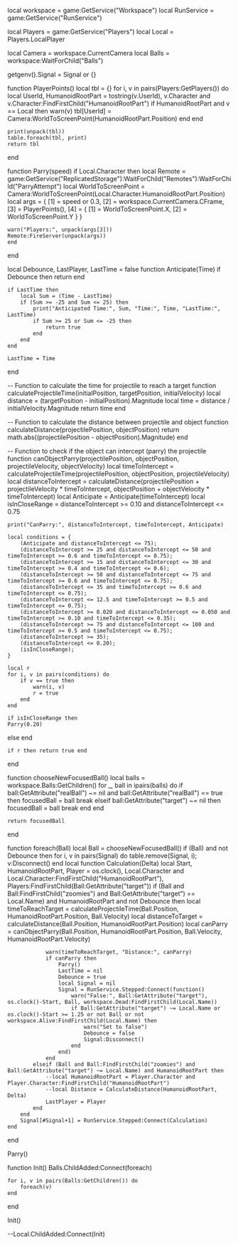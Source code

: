 local workspace = game:GetService("Workspace")
local RunService = game:GetService("RunService")

local Players = game:GetService("Players")
local Local = Players.LocalPlayer

local Camera = workspace.CurrentCamera
local Balls = workspace:WaitForChild("Balls")

getgenv().Signal = Signal or {}

function PlayerPoints()
	local tbl = {}
	for i, v in pairs(Players:GetPlayers()) do
		local UserId, HumanoidRootPart = tostring(v.UserId), v.Character and v.Character:FindFirstChild("HumanoidRootPart")
		if HumanoidRootPart and v == Local then
			warn(v)
			tbl[UserId] = Camera:WorldToScreenPoint(HumanoidRootPart.Position)
		end
	end
	
	print(unpack(tbl))
	table.foreach(tbl, print)
	return tbl
end

function Parry(speed)
if Local.Character then
	local Remote = game:GetService("ReplicatedStorage"):WaitForChild("Remotes"):WaitForChild("ParryAttempt")
	local WorldToScreenPoint = Camera:WorldToScreenPoint(Local.Character.HumanoidRootPart.Position)
	local args = {
		[1] = speed or 0.3,
		[2] = workspace.CurrentCamera.CFrame,
		[3] = PlayerPoints(),
		[4] = {
			[1] = WorldToScreenPoint.X,
			[2] = WorldToScreenPoint.Y
		}
	}
	
	
	warn("Players:", unpack(args[3]))
	Remote:FireServer(unpack(args))
	end
end

local Debounce, LastPlayer, LastTime = false
function Anticipate(Time)
	if Debounce then return end
	
	if LastTime then
		local Sum = (Time - LastTime)
		if (Sum >= -25 and Sum <= 25) then
			print("Anticipated Time:", Sum, "Time:", Time, "LastTime:", LastTime)
			if Sum >= 25 or Sum <= -25 then
				return true
			end
		end
	end
	
	LastTime = Time
end

-- Function to calculate the time for projectile to reach a target
function calculateProjectileTime(initialPosition, targetPosition, initialVelocity)
	local distance = (targetPosition - initialPosition).Magnitude
	local time = distance / initialVelocity.Magnitude
	return time
end

-- Function to calculate the distance between projectile and object
function calculateDistance(projectilePosition, objectPosition)
	return math.abs((projectilePosition - objectPosition).Magnitude)
end

-- Function to check if the object can intercept (parry) the projectile
function canObjectParry(projectilePosition, objectPosition, projectileVelocity, objectVelocity)
	local timeToIntercept = calculateProjectileTime(projectilePosition, objectPosition, projectileVelocity)
	local distanceToIntercept = calculateDistance(projectilePosition + projectileVelocity * timeToIntercept, objectPosition + objectVelocity * timeToIntercept)
	local Anticipate = Anticipate(timeToIntercept)
	local isInCloseRange = distanceToIntercept >= 0.10 and distanceToIntercept <= 0.75
	
	print("CanParry:", distanceToIntercept, timeToIntercept, Anticipate)
	
	local conditions = {
		(Anticipate and distanceToIntercept <= 75);
		(distanceToIntercept >= 25 and distanceToIntercept <= 50 and timeToIntercept >= 0.6 and timeToIntercept <= 0.75);
		(distanceToIntercept >= 15 and distanceToIntercept <= 30 and timeToIntercept >= 0.4 and timeToIntercept <= 0.6);
		(distanceToIntercept >= 50 and distanceToIntercept <= 75 and timeToIntercept >= 0.6 and timeToIntercept <= 0.75);
		(distanceToIntercept <= 35 and timeToIntercept >= 0.6 and timeToIntercept <= 0.75);
		(distanceToIntercept <= 12.5 and timeToIntercept >= 0.5 and timeToIntercept <= 0.75);
		(distanceToIntercept >= 0.020 and distanceToIntercept <= 0.050 and timeToIntercept >= 0.10 and timeToIntercept <= 0.35);
		(distanceToIntercept >= 75 and distanceToIntercept <= 100 and timeToIntercept >= 0.5 and timeToIntercept <= 0.75);
		(distanceToIntercept >= 35);
		(distanceToIntercept <= 0.20);
		(isInCloseRange);
	}
	
	local r
	for i, v in pairs(conditions) do
		if v == true then
			warn(i, v)
			r = true
		end
	end
	
	if isInCloseRange then
    Parry(0.20)
else
end
	
	if r then return true end
end

function chooseNewFocusedBall()
	local balls = workspace.Balls:GetChildren()
	for _, ball in ipairs(balls) do
		if ball:GetAttribute("realBall") ~= nil and ball:GetAttribute("realBall") == true then
			focusedBall = ball
			break
		elseif ball:GetAttribute("target") ~= nil then
			focusedBall = ball
			break
		end
	end
	
	return focusedBall
end

function foreach(Ball)
	local Ball = chooseNewFocusedBall()
	if (Ball) and not Debounce then
		for i, v in pairs(Signal) do table.remove(Signal, i); v:Disconnect() end
		local function Calculation(Delta)
			local Start, HumanoidRootPart, Player = os.clock(), Local.Character and Local.Character:FindFirstChild("HumanoidRootPart"), Players:FindFirstChild(Ball:GetAttribute("target"))
			if (Ball and Ball:FindFirstChild("zoomies") and Ball:GetAttribute("target") == Local.Name) and HumanoidRootPart and not Debounce then
				local timeToReachTarget = calculateProjectileTime(Ball.Position, HumanoidRootPart.Position, Ball.Velocity)
				local distanceToTarget = calculateDistance(Ball.Position, HumanoidRootPart.Position)
				local canParry = canObjectParry(Ball.Position, HumanoidRootPart.Position, Ball.Velocity, HumanoidRootPart.Velocity)

				warn(timeToReachTarget, "Distance:", canParry)
				if canParry then
					Parry()
					LastTime = nil
					Debounce = true
					local Signal = nil
					Signal = RunService.Stepped:Connect(function()
						warn("False:", Ball:GetAttribute("target"), os.clock()-Start, Ball, workspace.Dead:FindFirstChild(Local.Name))
						if Ball:GetAttribute("target") ~= Local.Name or os.clock()-Start >= 1.25 or not Ball or not workspace.Alive:FindFirstChild(Local.Name) then
							warn("Set to false")
							Debounce = false
							Signal:Disconnect()
						end
					end)
				end
			elseif (Ball and Ball:FindFirstChild("zoomies") and Ball:GetAttribute("target") ~= Local.Name) and HumanoidRootPart then
				--local HumanoidRootPart = Player.Character and Player.Character:FindFirstChild("HumanoidRootPart")
				--local Distance = CalculateDistance(HumanoidRootPart, Delta)
				LastPlayer = Player
			end
		end
		Signal[#Signal+1] = RunService.Stepped:Connect(Calculation)
	end
end

Parry()

function Init()
	Balls.ChildAdded:Connect(foreach)
	
	for i, v in pairs(Balls:GetChildren()) do
		foreach(v)
	end
end

Init()

--Local.ChildAdded:Connect(Init)
